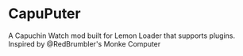 # CapuPuter
A Capuchin Watch mod built for Lemon Loader that supports plugins. Inspired by @RedBrumbler's Monke Computer
